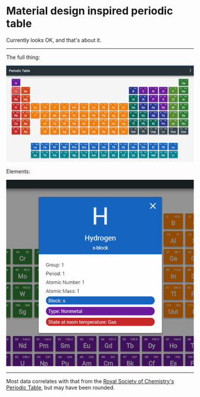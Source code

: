 # Material design inspired periodic table
Currently looks OK, and that's about it.

---

The full thing:

![Periodic Table image](/img/full.png?raw=true "The periodic table. Can be coloured by type, orbital block or state at room temperature.")

Elements:

![Element dialog image](/img/modal.png?raw=true "Each element has details displayed in a modal dialog.")

---

Most data correlates with that from the [Royal Society of Chemistry's Periodic Table](http://www.rsc.org/periodic-table), but may have been rounded.
